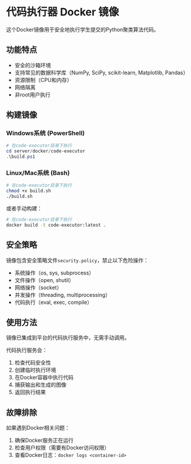 # 代码执行器 Docker 镜像

这个Docker镜像用于安全地执行学生提交的Python聚类算法代码。

## 功能特点

- 安全的沙箱环境
- 支持常见的数据科学库（NumPy, SciPy, scikit-learn, Matplotlib, Pandas）
- 资源限制（CPU和内存）
- 网络隔离
- 非root用户执行

## 构建镜像

### Windows系统 (PowerShell)

```powershell
# 在code-executor目录下执行
cd server/docker/code-executor
.\build.ps1
```

### Linux/Mac系统 (Bash)

```bash
# 在code-executor目录下执行
chmod +x build.sh
./build.sh
```

或者手动构建：

```bash
# 在code-executor目录下执行
docker build -t code-executor:latest .
```

## 安全策略

镜像包含安全策略文件`security.policy`，禁止以下危险操作：

- 系统操作（os, sys, subprocess）
- 文件操作（open, shutil）
- 网络操作（socket）
- 并发操作（threading, multiprocessing）
- 代码执行（eval, exec, compile）

## 使用方法

镜像已集成到平台的代码执行服务中，无需手动调用。

代码执行服务会：
1. 检查代码安全性
2. 创建临时执行环境
3. 在Docker容器中执行代码
4. 捕获输出和生成的图像
5. 返回执行结果

## 故障排除

如果遇到Docker相关问题：

1. 确保Docker服务正在运行
2. 检查用户权限（需要有Docker访问权限）
3. 查看Docker日志：`docker logs <container-id>`